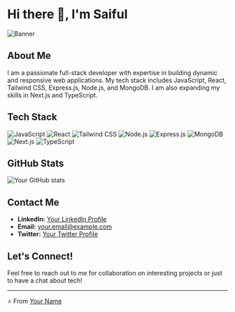 # Hi there 👋, I'm Saiful
![Banner](
https://i.ibb.co/mBScmmj/My-banner.png)
## About Me

I am a passionate full-stack developer with expertise in building dynamic and responsive web applications. My tech stack includes JavaScript, React, Tailwind CSS, Express.js, Node.js, and MongoDB. I am also expanding my skills in Next.js and TypeScript.

## Tech Stack

![JavaScript](https://img.shields.io/badge/-JavaScript-black?style=flat-square&logo=javascript)
![React](https://img.shields.io/badge/-React-black?style=flat-square&logo=react)
![Tailwind CSS](https://img.shields.io/badge/-Tailwind%20CSS-black?style=flat-square&logo=tailwind-css)
![Node.js](https://img.shields.io/badge/-Node.js-black?style=flat-square&logo=node.js)
![Express.js](https://img.shields.io/badge/-Express-black?style=flat-square&logo=express)
![MongoDB](https://img.shields.io/badge/-MongoDB-black?style=flat-square&logo=mongodb)
![Next.js](https://img.shields.io/badge/-Next.js-black?style=flat-square&logo=next.js)
![TypeScript](https://img.shields.io/badge/-TypeScript-black?style=flat-square&logo=typescript)



## GitHub Stats

![Your GitHub stats](https://github-readme-stats.vercel.app/api?username=yourusername&show_icons=true&theme=radical)

## Contact Me

- **LinkedIn:** [Your LinkedIn Profile](#)
- **Email:** [your.email@example.com](mailto:your.email@example.com)
- **Twitter:** [Your Twitter Profile](#)

## Let's Connect!

Feel free to reach out to me for collaboration on interesting projects or just to have a chat about tech!

---

⭐️ From [Your Name](https://github.com/yourusername)
